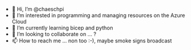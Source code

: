 - 👋 Hi, I’m @chaeschpi
- 👀 I’m interested in programming and managing resources on the Azure Cloud
- 🌱 I’m currently learning bicep and python 
- 💞️ I’m looking to collaborate on ... ? 
- 📫 How to reach me ... non too :-), maybe smoke signs broadcast 

<!---
chaeschpi/chaeschpi is a ✨ special ✨ repository because its `README.md` (this file) appears on your GitHub profile.
You can click the Preview link to take a look at your changes.
--->
